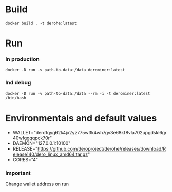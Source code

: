 # Build

```console
docker build . -t derohe:latest
```

# Run

### In production

```console
docker -D run -v path-to-data:/data derominer:latest
```

### Ind debug

```console
docker -D run -v path-to-data:/data --rm -i -t derominer:latest /bin/bash
```

# Environmentals and default values

* WALLET="dero1qyg62k4jx2yz775w3k4wh7gv3e68kf8vla702upgdskl6gr40wfggqqpck70r"
* DAEMON="127.0.0.1:10100"
* RELEASE="https://github.com/deroproject/derohe/releases/download/Release140/dero_linux_amd64.tar.gz"
* CORES="4"

### Important

Change wallet address on run